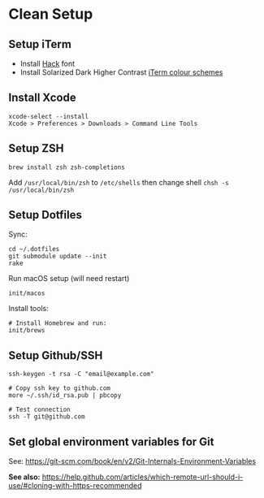 
# Clean Setup

## Setup iTerm

- Install [Hack](https://github.com/chrissimpkins/Hack) font
- Install Solarized Dark Higher Contrast [iTerm colour schemes](https://github.com/bahlo/iterm-colors)

## Install Xcode

```
xcode-select --install
Xcode > Preferences > Downloads > Command Line Tools
```

## Setup ZSH

```
brew install zsh zsh-completions
```

Add `/usr/local/bin/zsh` to `/etc/shells` then change shell `chsh -s /usr/local/bin/zsh`

## Setup Dotfiles

Sync:

```
cd ~/.dotfiles
git submodule update --init
rake
```

Run macOS setup (will need restart)

```
init/macos
```

Install tools:

```
# Install Homebrew and run:
init/brews
```

## Setup Github/SSH

```
ssh-keygen -t rsa -C "email@example.com"

# Copy ssh key to github.com
more ~/.ssh/id_rsa.pub | pbcopy

# Test connection
ssh -T git@github.com
```

## Set global environment variables for Git

See: https://git-scm.com/book/en/v2/Git-Internals-Environment-Variables

**See also:** https://help.github.com/articles/which-remote-url-should-i-use/#cloning-with-https-recommended

